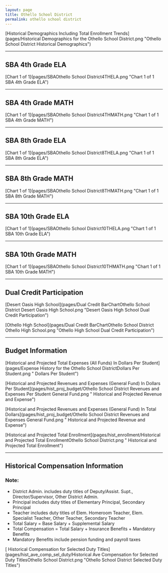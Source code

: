 ```yaml
---
layout: page
title: Othello School District
permalink: othello school district
---
```



[Historical Demographics Including Total Enrollment Trends](pages/Historical Demographics for the Othello School District.png "Othello School District Historical Demographics")

___

## SBA 4th Grade ELA

[Chart 1 of 1](pages/SBAOthello School District4THELA.png "Chart 1 of 1 SBA 4th Grade ELA")


___

## SBA 4th Grade MATH

[Chart 1 of 1](pages/SBAOthello School District4THMATH.png "Chart 1 of 1 SBA 4th Grade MATH")


___

## SBA 8th Grade ELA

[Chart 1 of 1](pages/SBAOthello School District8THELA.png "Chart 1 of 1 SBA 8th Grade ELA")


___

## SBA 8th Grade MATH

[Chart 1 of 1](pages/SBAOthello School District8THMATH.png "Chart 1 of 1 SBA 8th Grade MATH")


___

## SBA 10th Grade ELA

[Chart 1 of 1](pages/SBAOthello School District10THELA.png "Chart 1 of 1 SBA 10th Grade ELA")


___

## SBA 10th Grade MATH

[Chart 1 of 1](pages/SBAOthello School District10THMATH.png "Chart 1 of 1 SBA 10th Grade MATH")


___

## Dual Credit Participation

[Desert Oasis High School](pages/Dual Credit BarChartOthello School District Desert Oasis High School.png "Desert Oasis High School Dual Credit Participation")

[Othello High School](pages/Dual Credit BarChartOthello School District Othello High School.png "Othello High School Dual Credit Participation")


___

## Budget Information

[Historical and Projected Total Expenses (All Funds) In Dollars Per Student](pages/Expense History for the Othello School DistrictDollars Per Student.png " Dollars Per Student")

[Historical and Projected Revenues and Expenses (General Fund) In Dollars Per Student](pages/hist_proj_budget/Othello School District Revenues and Expenses Per Student General Fund.png " Historical and Projected Revenue and Expense")

[Historical and Projected Revenues and Expenses (General Fund) In Total Dollars](pages/hist_proj_budget/Othello School District Revenues and Expenses General Fund.png " Historical and Projected Revenue and Expense")

[Historical and Projected Total Enrollment](pages/hist_enrollment/Historical and Projected Total EnrollmentOthello School District.png " Historical and Projected Total Enrollment")


___

## Historical Compensation Information
### Note:
- District Admin. includes duty titles of Deputy/Assist. Supt., Director/Supervisor, Other District Admin.
- Principal includes duty titles of Elementary Principal, Secondary Principal
- Teacher includes duty titles of Elem. Homeroom Teacher, Elem. Specialist Teacher, Other Teacher, Secondary Teacher
- Total Salary = Base Salary + Supplemental Salary
- Total Compensation = Total Salary + Insurance Benefits + Mandatory Benefits
- Mandatory Benefits include pension funding and payroll taxes

[ Historical Compensation for Selected Duty Titles](pages/hist_ave_comp_sel_duty/Historical Ave Compensation for Selected Duty TitlesOthello School District.png "Othello School District Selected Duty Titles")

